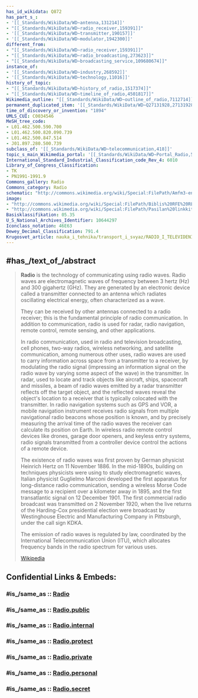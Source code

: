 ```yaml
---
has_id_wikidata: Q872
has_part_s_:
- '[[_Standards/WikiData/WD~antenna,131214]]'
- "[[_Standards/WikiData/WD~radio_receiver,159391]]"
- '[[_Standards/WikiData/WD~transmitter,190157]]'
- '[[_Standards/WikiData/WD~modulator,1942300]]'
different_from:
- "[[_Standards/WikiData/WD~radio_receiver,159391]]"
- "[[_Standards/WikiData/WD~radio_broadcasting,273623]]"
- "[[_Standards/WikiData/WD~broadcasting_service,109680674]]"
instance_of:
- '[[_Standards/WikiData/WD~industry,268592]]'
- '[[_Standards/WikiData/WD~technology,11016]]'
history_of_topic:
- "[[_Standards/WikiData/WD~history_of_radio,1517374]]"
- "[[_Standards/WikiData/WD~timeline_of_radio,4501817]]"
Wikimedia_outline: "[[_Standards/WikiData/WD~outline_of_radio,7112714]]"
permanent_duplicated_item: '[[_Standards/WikiData/WD~Q27131928,27131928]]'
time_of_discovery_or_invention: "1894"
UMLS_CUI: C0034546
MeSH_tree_code:
- L01.462.500.590.700
- L01.462.500.820.090.739
- L01.462.500.847.514
- J01.897.280.500.739
subclass_of: '[[_Standards/WikiData/WD~telecommunication,418]]'
topic_s_main_Wikimedia_portal: '[[_Standards/WikiData/WD~Portal_Radio,50760]]'
International_Standard_Industrial_Classification_code_Rev_4: 6010
Library_of_Congress_Classification:
- TK
- PN1991-1991.9
Commons_gallery: Radio
Commons_category: Radio
schematic: "http://commons.wikimedia.org/wiki/Special:FilePath/Amfm3-en-de.gif"
image:
- "http://commons.wikimedia.org/wiki/Special:FilePath/Biblis%20RFE%20RL%2001.jpg"
- "http://commons.wikimedia.org/wiki/Special:FilePath/Pasilan%20linkkitorni.jpg"
Basisklassifikation: 05.35
U_S_National_Archives_Identifier: 10644297
Iconclass_notation: 46E63
Dewey_Decimal_Classification: 791.4
Krugosvet_article: nauka_i_tehnika/transport_i_svyaz/RADIO_I_TELEVIDENIE.html
---
```


## #has_/text_of_/abstract 

> **Radio** is the technology of communicating using radio waves. 
> Radio waves are electromagnetic waves of frequency between 3 hertz (Hz) and 300 gigahertz (GHz). 
> They are generated by an electronic device called a transmitter connected to an antenna 
> which radiates oscillating electrical energy, often characterized as a wave. 
> 
> They can be received by other antennas connected to a radio receiver; this is the fundamental principle of radio communication. In addition to communication, radio is used for radar, radio navigation, remote control, remote sensing, and other applications.
>
> In radio communication, used in radio and television broadcasting, cell phones, two-way radios, wireless networking, and satellite communication, among numerous other uses, radio waves are used to carry information across space from a transmitter to a receiver, by modulating the radio signal (impressing an information signal on the radio wave by varying some aspect of the wave) in the transmitter. In radar, used to locate and track objects like aircraft, ships, spacecraft and missiles, a beam of radio waves emitted by a radar transmitter reflects off the target object, and the reflected waves reveal the object's location to a receiver that is typically colocated with the transmitter. In radio navigation systems such as GPS and VOR, a mobile navigation instrument receives radio signals from multiple navigational radio beacons whose position is known, and by precisely measuring the arrival time of the radio waves the receiver can calculate its position on Earth. In wireless radio remote control devices like drones, garage door openers, and keyless entry systems, radio signals transmitted from a controller device control the actions of a remote device.
>
> The existence of radio waves was first proven by German physicist Heinrich Hertz on 11 November 1886. In the mid-1890s, building on techniques physicists were using to study electromagnetic waves, Italian physicist Guglielmo Marconi developed the first apparatus for long-distance radio communication, sending a wireless Morse Code message to a recipient over a kilometer away in 1895, and the first transatlantic signal on 12 December 1901.  The first commercial radio broadcast was transmitted on 2 November 1920, when the live returns of the Harding-Cox presidential election were broadcast by Westinghouse Electric and Manufacturing Company in Pittsburgh, under the call sign KDKA.
>
> The emission of radio waves is regulated by law, coordinated by the International Telecommunication Union (ITU), which allocates frequency bands in the radio spectrum for various uses.
>
> [Wikipedia](https://en.wikipedia.org/wiki/Radio) 


## Confidential Links & Embeds: 

### #is_/same_as :: [Radio](/_Standards/bio/Society/Communication/Radio.md) 

### #is_/same_as :: [Radio.public](/_public/bio/Society/Communication/Radio.public.md) 

### #is_/same_as :: [Radio.internal](/_internal/bio/Society/Communication/Radio.internal.md) 

### #is_/same_as :: [Radio.protect](/_protect/bio/Society/Communication/Radio.protect.md) 

### #is_/same_as :: [Radio.private](/_private/bio/Society/Communication/Radio.private.md) 

### #is_/same_as :: [Radio.personal](/_personal/bio/Society/Communication/Radio.personal.md) 

### #is_/same_as :: [Radio.secret](/_secret/bio/Society/Communication/Radio.secret.md)


